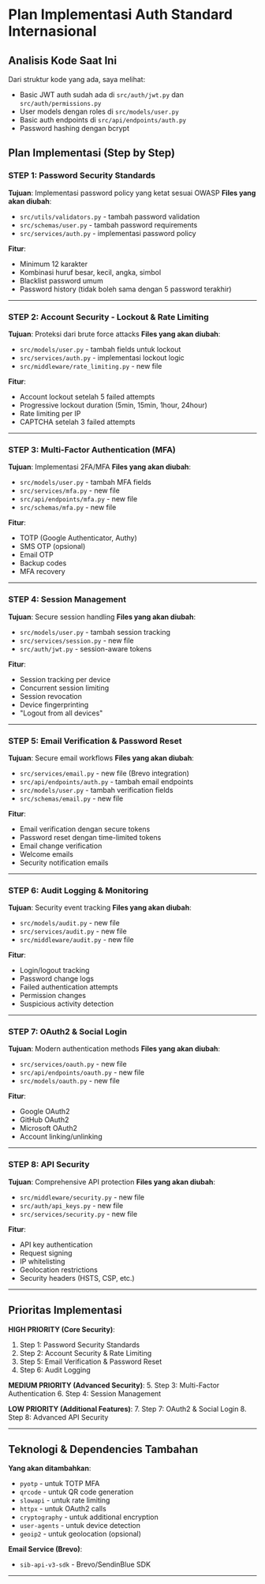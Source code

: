 # Plan Implementasi Auth Standard Internasional

## Analisis Kode Saat Ini

Dari struktur kode yang ada, saya melihat:
- Basic JWT auth sudah ada di `src/auth/jwt.py` dan `src/auth/permissions.py`
- User models dengan roles di `src/models/user.py`
- Basic auth endpoints di `src/api/endpoints/auth.py`
- Password hashing dengan bcrypt

## Plan Implementasi (Step by Step)

### **STEP 1: Password Security Standards**
**Tujuan**: Implementasi password policy yang ketat sesuai OWASP
**Files yang akan diubah**:
- `src/utils/validators.py` - tambah password validation
- `src/schemas/user.py` - tambah password requirements
- `src/services/auth.py` - implementasi password policy

**Fitur**:
- Minimum 12 karakter
- Kombinasi huruf besar, kecil, angka, simbol
- Blacklist password umum
- Password history (tidak boleh sama dengan 5 password terakhir)

---

### **STEP 2: Account Security - Lockout & Rate Limiting**
**Tujuan**: Proteksi dari brute force attacks
**Files yang akan diubah**:
- `src/models/user.py` - tambah fields untuk lockout
- `src/services/auth.py` - implementasi lockout logic
- `src/middleware/rate_limiting.py` - new file

**Fitur**:
- Account lockout setelah 5 failed attempts
- Progressive lockout duration (5min, 15min, 1hour, 24hour)
- Rate limiting per IP
- CAPTCHA setelah 3 failed attempts

---

### **STEP 3: Multi-Factor Authentication (MFA)**
**Tujuan**: Implementasi 2FA/MFA
**Files yang akan diubah**:
- `src/models/user.py` - tambah MFA fields
- `src/services/mfa.py` - new file
- `src/api/endpoints/mfa.py` - new file
- `src/schemas/mfa.py` - new file

**Fitur**:
- TOTP (Google Authenticator, Authy)
- SMS OTP (opsional)
- Email OTP
- Backup codes
- MFA recovery

---

### **STEP 4: Session Management**
**Tujuan**: Secure session handling
**Files yang akan diubah**:
- `src/models/user.py` - tambah session tracking
- `src/services/session.py` - new file
- `src/auth/jwt.py` - session-aware tokens

**Fitur**:
- Session tracking per device
- Concurrent session limiting
- Session revocation
- Device fingerprinting
- "Logout from all devices"

---

### **STEP 5: Email Verification & Password Reset**
**Tujuan**: Secure email workflows
**Files yang akan diubah**:
- `src/services/email.py` - new file (Brevo integration)
- `src/api/endpoints/auth.py` - tambah email endpoints
- `src/models/user.py` - tambah verification fields
- `src/schemas/email.py` - new file

**Fitur**:
- Email verification dengan secure tokens
- Password reset dengan time-limited tokens
- Email change verification
- Welcome emails
- Security notification emails

---

### **STEP 6: Audit Logging & Monitoring**
**Tujuan**: Security event tracking
**Files yang akan diubah**:
- `src/models/audit.py` - new file
- `src/services/audit.py` - new file
- `src/middleware/audit.py` - new file

**Fitur**:
- Login/logout tracking
- Password change logs
- Failed authentication attempts
- Permission changes
- Suspicious activity detection

---

### **STEP 7: OAuth2 & Social Login**
**Tujuan**: Modern authentication methods
**Files yang akan diubah**:
- `src/services/oauth.py` - new file
- `src/api/endpoints/oauth.py` - new file
- `src/models/oauth.py` - new file

**Fitur**:
- Google OAuth2
- GitHub OAuth2
- Microsoft OAuth2
- Account linking/unlinking

---

### **STEP 8: API Security**
**Tujuan**: Comprehensive API protection
**Files yang akan diubah**:
- `src/middleware/security.py` - new file
- `src/auth/api_keys.py` - new file
- `src/services/security.py` - new file

**Fitur**:
- API key authentication
- Request signing
- IP whitelisting
- Geolocation restrictions
- Security headers (HSTS, CSP, etc.)

---

## Prioritas Implementasi

**HIGH PRIORITY (Core Security)**:
1. Step 1: Password Security Standards
2. Step 2: Account Security & Rate Limiting
3. Step 5: Email Verification & Password Reset
4. Step 6: Audit Logging

**MEDIUM PRIORITY (Advanced Security)**:
5. Step 3: Multi-Factor Authentication
6. Step 4: Session Management

**LOW PRIORITY (Additional Features)**:
7. Step 7: OAuth2 & Social Login
8. Step 8: Advanced API Security

---

## Teknologi & Dependencies Tambahan

**Yang akan ditambahkan**:
- `pyotp` - untuk TOTP MFA
- `qrcode` - untuk QR code generation
- `slowapi` - untuk rate limiting
- `httpx` - untuk OAuth2 calls
- `cryptography` - untuk additional encryption
- `user-agents` - untuk device detection
- `geoip2` - untuk geolocation (opsional)

**Email Service (Brevo)**:
- `sib-api-v3-sdk` - Brevo/SendinBlue SDK

---